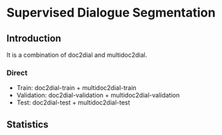 # Supervised Dialogue Segmentation
## Introduction
It is a combination of doc2dial and multidoc2dial.

### Direct
+ Train: doc2dial-train + multidoc2dial-train
+ Validation: doc2dial-validation + multidoc2dial-validation
+ Test: doc2dial-test + multidoc2dial-test

## Statistics